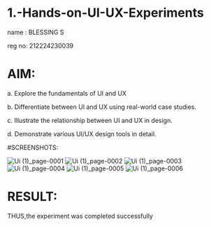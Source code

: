 # 1.-Hands-on-UI-UX-Experiments
name : BLESSING S

reg no: 212224230039

# AIM:

a. Explore the fundamentals of UI and UX

b. Differentiate between UI and UX using real-world case studies.

c. Illustrate the relationship between UI and UX in design.

d. Demonstrate various UI/UX design tools in detail.


#SCREENSHOTS:

![Ui  (1)_page-0001](https://github.com/user-attachments/assets/3175f65a-f988-4cac-96f1-3a81783c8210)
![Ui  (1)_page-0002](https://github.com/user-attachments/assets/e0b404a6-7c98-45c5-b05d-7e999bb5e1b0)
![Ui  (1)_page-0003](https://github.com/user-attachments/assets/3e1d1be6-f306-4a0e-958b-2245aaf1e494)
![Ui  (1)_page-0004](https://github.com/user-attachments/assets/98d0d65b-6c06-4679-9728-88f872d19779)
![Ui  (1)_page-0005](https://github.com/user-attachments/assets/5504911d-3d0d-49bc-9c8a-c9b8286f2f8d)
![Ui  (1)_page-0006](https://github.com/user-attachments/assets/e616c594-74f1-4852-bfc5-3235b86546c8)

# RESULT:

THUS,the experiment was completed successfully

